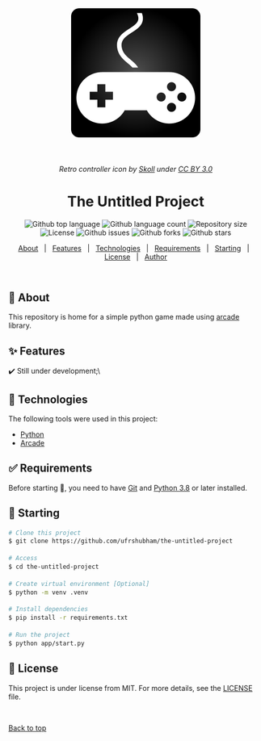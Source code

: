 <div align="center" id="top"> 
  <img src="./.github/retro-controller.png" alt="The Untitled Project" width=256 height=256/>

  &#xa0;
  ###### Retro controller icon by [Skoll](https://game-icons.net/) under [CC BY 3.0](https://creativecommons.org/licenses/by/3.0/)
  
  <!-- <a href="https://theuntitledproject.netlify.app">Demo</a> -->
</div>

<h1 align="center">The Untitled Project</h1>

<p align="center">
  <img alt="Github top language" src="https://img.shields.io/github/languages/top/ufrshubham/the-untitled-project?color=7745b7">

  <img alt="Github language count" src="https://img.shields.io/github/languages/count/ufrshubham/the-untitled-project?color=7745b7">

  <img alt="Repository size" src="https://img.shields.io/github/repo-size/ufrshubham/the-untitled-project?color=7745b7">

  <img alt="License" src="https://img.shields.io/github/license/ufrshubham/the-untitled-project?color=7745b7">

  <img alt="Github issues" src="https://img.shields.io/github/issues/ufrshubham/the-untitled-project?color=7745b7" />

  <img alt="Github forks" src="https://img.shields.io/github/forks/ufrshubham/the-untitled-project?color=7745b7" />

  <img alt="Github stars" src="https://img.shields.io/github/stars/ufrshubham/the-untitled-project?color=7745b7" />
</p>

<!-- Status -->

<!-- <h4 align="center"> 
	🚧  The Untitled Project 🚀 Under construction...  🚧
</h4> 

<hr> -->

<p align="center">
  <a href="#dart-about">About</a> &#xa0; | &#xa0; 
  <a href="#sparkles-features">Features</a> &#xa0; | &#xa0;
  <a href="#rocket-technologies">Technologies</a> &#xa0; | &#xa0;
  <a href="#white_check_mark-requirements">Requirements</a> &#xa0; | &#xa0;
  <a href="#checkered_flag-starting">Starting</a> &#xa0; | &#xa0;
  <a href="#memo-license">License</a> &#xa0; | &#xa0;
  <a href="https://github.com/ufrshubham" target="_blank">Author</a>
</p>

<br>

## :dart: About ##

This repository is home for a simple python game made using [arcade](https://arcade.academy/) library.

## :sparkles: Features ##

:heavy_check_mark: Still under development;\

## :rocket: Technologies ##

The following tools were used in this project:

- [Python](https://www.python.org/)
- [Arcade](https://arcade.academy/)

## :white_check_mark: Requirements ##

Before starting :checkered_flag:, you need to have [Git](https://git-scm.com) and [Python 3.8](https://www.python.org/) or later installed.

## :checkered_flag: Starting ##

```bash
# Clone this project
$ git clone https://github.com/ufrshubham/the-untitled-project

# Access
$ cd the-untitled-project

# Create virtual environment [Optional]
$ python -m venv .venv

# Install dependencies
$ pip install -r requirements.txt

# Run the project
$ python app/start.py
```

## :memo: License ##

This project is under license from MIT. For more details, see the [LICENSE](LICENSE.md) file.

&#xa0;

<a href="#top">Back to top</a>
